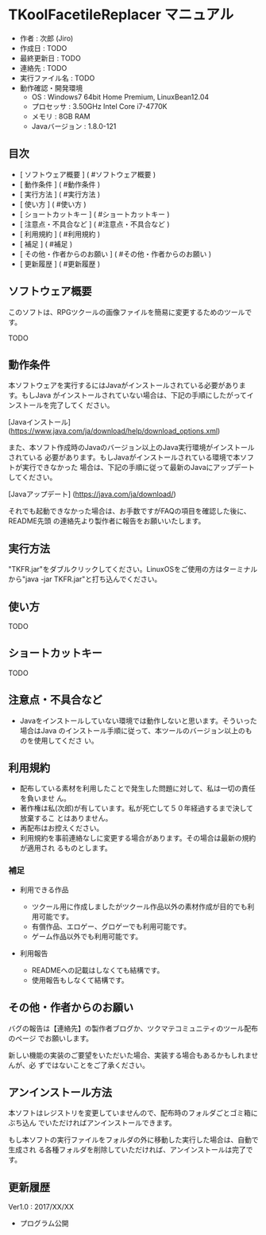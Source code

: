 TKoolFacetileReplacer マニュアル
================================================================================

- 作者             : 次郎 (Jiro)
- 作成日           : TODO
- 最終更新日       : TODO
- 連絡先           : TODO
- 実行ファイル名   : TODO
- 動作確認・開発環境  
  - OS             : Windows7 64bit Home Premium, LinuxBean12.04  
  - プロセッサ     : 3.50GHz Intel Core i7-4770K  
  - メモリ         : 8GB RAM  
  - Javaバージョン : 1.8.0-121  

## 目次 ########################################################################

- [ ソフトウェア概要             ] ( #ソフトウェア概要             )
- [ 動作条件                     ] ( #動作条件                     )
- [ 実行方法                     ] ( #実行方法                     )
- [ 使い方                       ] ( #使い方                       )
- [ ショートカットキー           ] ( #ショートカットキー           )
- [ 注意点・不具合など           ] ( #注意点・不具合など           )
- [ 利用規約                     ] ( #利用規約                     )
- [ 補足                         ] ( #補足                         )
- [ その他・作者からのお願い     ] ( #その他・作者からのお願い     )
- [ 更新履歴                     ] ( #更新履歴                     )

## ソフトウェア概要 ############################################################

このソフトは、RPGツクールの画像ファイルを簡易に変更するためのツールです。

TODO

## 動作条件 ####################################################################

本ソフトウェアを実行するにはJavaがインストールされている必要があります。もしJava
がインストールされていない場合は、下記の手順にしたがってインストールを完了してく
ださい。  

[Javaインストール] (https://www.java.com/ja/download/help/download_options.xml)  

また、本ソフト作成時のJavaのバージョン以上のJava実行環境がインストールされている
必要があります。もしJavaがインストールされている環境で本ソフトが実行できなかった
場合は、下記の手順に従って最新のJavaにアップデートしてください。  

[Javaアップデート] (https://java.com/ja/download/)  

それでも起動できなかった場合は、お手数ですがFAQの項目を確認した後に、README先頭
の連絡先より製作者に報告をお願いいたします。

## 実行方法 ####################################################################

"TKFR.jar"をダブルクリックしてください。LinuxOSをご使用の方はターミナルから"java
-jar TKFR.jar"と打ち込んでください。

## 使い方 ######################################################################

TODO

## ショートカットキー ##########################################################

TODO

## 注意点・不具合など ##########################################################

- Javaをインストールしていない環境では動作しないと思います。そういった場合はJava
  のインストール手順に従って、本ツールのバージョン以上のも のを使用してくださ
  い。

## 利用規約 ####################################################################

- 配布している素材を利用したことで発生した問題に対して、私は一切の責任を負いませ
  ん。
- 著作権は私(次郎)が有しています。私が死亡して５０年経過するまで決して放棄するこ
  とはありません。
- 再配布はお控えください。
- 利用規約を事前連絡なしに変更する場合があります。その場合は最新の規約が適用され
  るものとします。

### 補足 #######################################################################

- 利用できる作品
  - ツクール用に作成しましたがツクール作品以外の素材作成が目的でも利用可能です。
  - 有償作品、エロゲー、グロゲーでも利用可能です。
  - ゲーム作品以外でも利用可能です。

- 利用報告
  - READMEへの記載はしなくても結構です。
  - 使用報告もしなくて結構です。

## その他・作者からのお願い ####################################################

バグの報告は【連絡先】の製作者ブログか、ツクマテコミュニティのツール配布のページ
でお願いします。

新しい機能の実装のご要望をいただいた場合、実装する場合もあるかもしれませんが、必
ずではないことをご了承ください。

## アンインストール方法 ########################################################

本ソフトはレジストリを変更していませんので、配布時のフォルダごとゴミ箱にぶち込ん
でいただければアンインストールできます。

もし本ソフトの実行ファイルをフォルダの外に移動した実行した場合は、自動で生成され
る各種フォルダを削除していただければ、アンインストールは完了です。

## 更新履歴 ####################################################################

Ver1.0 : 2017/XX/XX
- プログラム公開
